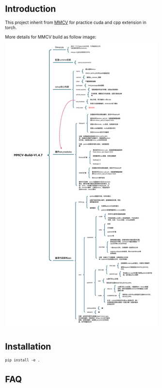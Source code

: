 
# Introduction
This project inherit from [MMCV](https://github.com/open-mmlab/mmcv/tree/master) for practice cuda and cpp extension in torch.

More details for MMCV build as follow image:
![](resource/MMCV-Build-V1.4.7.png)
# Installation
``` shell
pip install -e .
```

# FAQ

